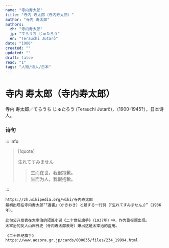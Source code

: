 ```yaml
---
name: "寺内寿太郎"
title: "寺内 寿太郎（寺内寿太郎）"
author: "寺内 寿太郎"
authors:
  zh: "寺内寿太郎"
  jp: "てらうち じゅたろう"
  en: "Terauchi Jutarō"
date: "1900"
created: ""
updated: ""
draft: false
read: "1"
tags: "人物/诗人/日本"
---
```


# 寺内 寿太郎（寺内寿太郎）

寺内 寿太郎／てらうち じゅたろう (Terauchi Jutarō)，（1900-1945?），日本诗人。

### 诗句

::: info

> [!quote]
>
> 生れてすみません
>
> > 生而在世，我很抱歉。  
> > 生而为人，我很抱歉。  

:::

```
https://zh.wikipedia.org/wiki/寺内寿太郎
最初出现在寺内寿太郎“「遺書」（かきおき）と題する一行詩（「生れてすみません」）”（1936年）。

此句公开发表在太宰治的短篇小说《二十世纪旗手》（1937年）中，作为副标题出现。
太宰治的友人山岸外史（寺内寿太郎表哥）爆出这是太宰治的盗用。

《二十世纪旗手》https://www.aozora.gr.jp/cards/000035/files/234_19994.html
```
